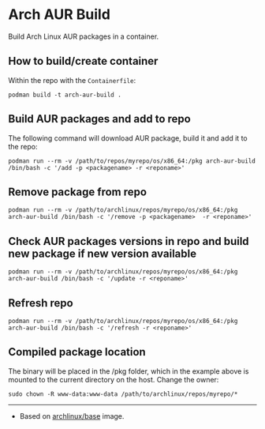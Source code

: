 # Arch AUR Build

Build Arch Linux AUR packages in a container.

## How to build/create container

Within the repo with the `Containerfile`:

    podman build -t arch-aur-build .

## Build AUR packages and add to repo

The following command will download AUR package, build it and add it to the repo:

    podman run --rm -v /path/to/repos/myrepo/os/x86_64:/pkg arch-aur-build /bin/bash -c '/add -p <packagename> -r <reponame>'

## Remove package from repo

    podman run --rm -v /path/to/archlinux/repos/myrepo/os/x86_64:/pkg arch-aur-build /bin/bash -c '/remove -p <packagename>  -r <reponame>'

## Check AUR packages versions in repo and build new package if new version available

    podman run --rm -v /path/to/archlinux/repos/myrepo/os/x86_64:/pkg arch-aur-build /bin/bash -c '/update -r <reponame>'

## Refresh repo

    podman run --rm -v /path/to/archlinux/repos/myrepo/os/x86_64:/pkg arch-aur-build /bin/bash -c '/refresh -r <reponame>'

## Compiled package location

The binary will be placed in the /pkg folder, which in the example above is
mounted to the current directory on the host. Change the owner:

    sudo chown -R www-data:www-data /path/to/archlinux/repos/myrepo/*

---

- Based on [archlinux/base](https://hub.docker.com/r/archlinux/base) image.
